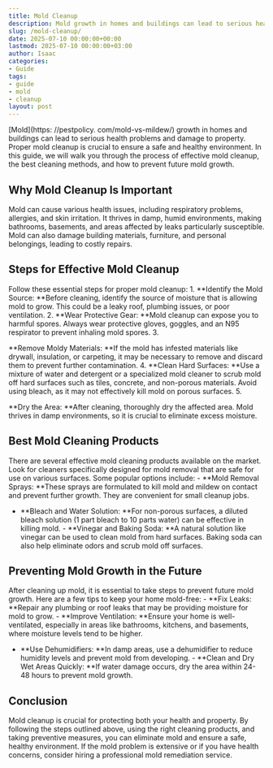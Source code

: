 ```yaml
---
title: Mold Cleanup
description: Mold growth in homes and buildings can lead to serious health problems and damage to property. Proper mold cleanup is crucial to ensure a safe and healthy...
slug: /mold-cleanup/
date: 2025-07-10 00:00:00+00:00
lastmod: 2025-07-10 00:00:00+03:00
author: Isaac
categories:
- Guide
tags:
- guide
- mold
- cleanup
layout: post
---
```


[Mold](https: //pestpolicy. com/mold-vs-mildew/) growth in homes and buildings can lead to serious health problems and damage to property. Proper mold cleanup is crucial to ensure a safe and healthy environment. In this guide, we will walk you through the process of effective mold cleanup, the best cleaning methods, and how to prevent future mold growth.

##  Why Mold Cleanup Is Important

Mold can cause various health issues, including respiratory problems, allergies, and skin irritation. It thrives in damp, humid environments, making bathrooms, basements, and areas affected by leaks particularly susceptible. Mold can also damage building materials, furniture, and personal belongings, leading to costly repairs.

##  Steps for Effective Mold Cleanup

Follow these essential steps for proper mold cleanup: 1. **Identify the Mold Source: **Before cleaning, identify the source of moisture that is allowing mold to grow. This could be a leaky roof, plumbing issues, or poor ventilation. 2. **Wear Protective Gear: **Mold cleanup can expose you to harmful spores. Always wear protective gloves, goggles, and an N95 respirator to prevent inhaling mold spores. 3.

**Remove Moldy Materials: **If the mold has infested materials like drywall, insulation, or carpeting, it may be necessary to remove and discard them to prevent further contamination. 4. **Clean Hard Surfaces: **Use a mixture of water and detergent or a specialized mold cleaner to scrub mold off hard surfaces such as tiles, concrete, and non-porous materials. Avoid using bleach, as it may not effectively kill mold on porous surfaces. 5.

**Dry the Area: **After cleaning, thoroughly dry the affected area. Mold thrives in damp environments, so it is crucial to eliminate excess moisture.

##  Best Mold Cleaning Products

There are several effective mold cleaning products available on the market. Look for cleaners specifically designed for mold removal that are safe for use on various surfaces. Some popular options include: - **Mold Removal Sprays: **These sprays are formulated to kill mold and mildew on contact and prevent further growth. They are convenient for small cleanup jobs.

- **Bleach and Water Solution: **For non-porous surfaces, a diluted bleach solution (1 part bleach to 10 parts water) can be effective in killing mold. - **Vinegar and Baking Soda: **A natural solution like vinegar can be used to clean mold from hard surfaces. Baking soda can also help eliminate odors and scrub mold off surfaces.

##  Preventing Mold Growth in the Future

After cleaning up mold, it is essential to take steps to prevent future mold growth. Here are a few tips to keep your home mold-free: - **Fix Leaks: **Repair any plumbing or roof leaks that may be providing moisture for mold to grow. - **Improve Ventilation: **Ensure your home is well-ventilated, especially in areas like bathrooms, kitchens, and basements, where moisture levels tend to be higher.

- **Use Dehumidifiers: **In damp areas, use a dehumidifier to reduce humidity levels and prevent mold from developing. - **Clean and Dry Wet Areas Quickly: **If water damage occurs, dry the area within 24-48 hours to prevent mold growth.

##  Conclusion

Mold cleanup is crucial for protecting both your health and property. By following the steps outlined above, using the right cleaning products, and taking preventive measures, you can eliminate mold and ensure a safe, healthy environment. If the mold problem is extensive or if you have health concerns, consider hiring a professional mold remediation service.
